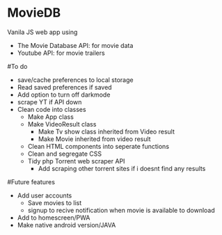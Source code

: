 # MovieDB
Vanila JS web app using 
  - The Movie Database API: for movie data
  - Youtube API: for movie trailers

#To do
  - save/cache preferences to local storage
  - Read saved preferences if saved
  - Add option to turn off darkmode
  - scrape YT if API down
  - Clean code into classes
    - Make App class
    - Make VideoResult class
      - Make Tv show class inherited from Video result
      - Make Movie inherited from video result
    - Clean HTML components into seperate functions
    - Clean and segregate CSS
    - Tidy php Torrent web scraper API
      - Add scraping other torrent sites if i doesnt find any results
    
#Future features
  - Add user accounts
    - Save movies to list
    - signup to recive notification when movie is available to download
  - Add to homescreen/PWA
  - Make native android version/JAVA
